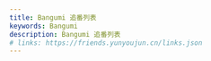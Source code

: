 ```yaml
---
title: Bangumi 追番列表
keywords: Bangumi
description: Bangumi 追番列表
# links: https://friends.yunyoujun.cn/links.json
---
```


<ValaxyBangumi />
